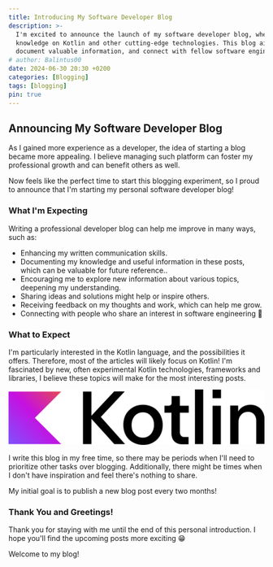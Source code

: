 ```yaml
---
title: Introducing My Software Developer Blog
description: >-
  I'm excited to announce the launch of my software developer blog, where I'll share insights and 
  knowledge on Kotlin and other cutting-edge technologies. This blog aims to enhance my skills, 
  document valuable information, and connect with fellow software engineering enthusiasts.
# author: Balintus00
date: 2024-06-30 20:30 +0200
categories: [Blogging]
tags: [blogging]
pin: true
---
```


## Announcing My Software Developer Blog

As I gained more experience as a developer, the idea of starting a blog became more appealing.
I believe managing such platform can foster my professional growth and can benefit others as well.

Now feels like the perfect time to start this blogging experiment, so I proud to announce that I'm
starting my personal software developer blog!

### What I'm Expecting

Writing a professional developer blog can help me improve in many ways, such as:
- Enhancing my written communication skills.
- Documenting my knowledge and useful information in these posts,
which can be valuable for future reference..
- Encouraging me to explore new information about various topics, deepening my understanding.
- Sharing ideas and solutions might help or inspire others.
- Receiving feedback on my thoughts and work, which can help me grow.
- Connecting with people who share an interest in software engineering 👋

### What to Expect

I'm particularly interested in the Kotlin language, and the possibilities it offers.
Therefore, most of the articles will likely focus on Kotlin! I'm fascinated by new, often
experimental Kotlin technologies, frameworks and libraries, I believe these topics will make for the
most interesting posts.

![Kotlin logo](../assets/img/Kotlin_Full_Color_Logo_on_White_RGB.png)

I write this blog in my free time, so there may be periods when I'll need to prioritize other tasks 
over blogging. Additionally, there might be times when I don't have inspiration and feel there's 
nothing to share.

My initial goal is to publish a new blog post every two months!

### Thank You and Greetings!

Thank you for staying with me until the end of this personal introduction. I hope you'll find the 
upcoming posts more exciting 😁

Welcome to my blog!